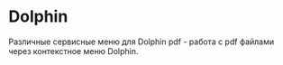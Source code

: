 # Dolphin
Различные сервисные меню для Dolphin
pdf - работа с pdf файлами через контекстное меню Dolphin.
